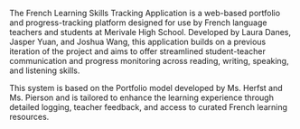 The French Learning Skills Tracking Application is a web-based portfolio and progress-tracking platform designed for use by French language teachers and students at Merivale High School. Developed by Laura Danes, Jasper Yuan, and Joshua Wang, this application builds on a previous iteration of the project and aims to offer streamlined student-teacher communication and progress monitoring across reading, writing, speaking, and listening skills.

This system is based on the Portfolio model developed by Ms. Herfst and Ms. Pierson and is tailored to enhance the learning experience through detailed logging, teacher feedback, and access to curated French learning resources.
